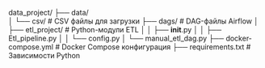 data_project/
├── data/                   
│   └── csv/                  # CSV файлы для загрузки
├── dags/                     # DAG-файлы Airflow
│   ├── etl_project/          # Python-модули ETL
│   │   ├── __init__.py
│   │   ├── Etl_pipeline.py
│   │   └── config.py
│   └── manual_etl_dag.py
├── docker-compose.yml        # Docker Compose конфигурация
├── requirements.txt          # Зависимости Python
